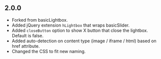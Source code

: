## 2.0.0

- Forked from basicLightbox.
- Added jQuery extension `hLightbox` that wraps basicSlider.
- Added `closeButton` option to show X button that close the lightbox. Default is false.
- Added auto-detection on content type (image / iframe / html) based on href attribute.
- Changed the CSS to fit new naming.